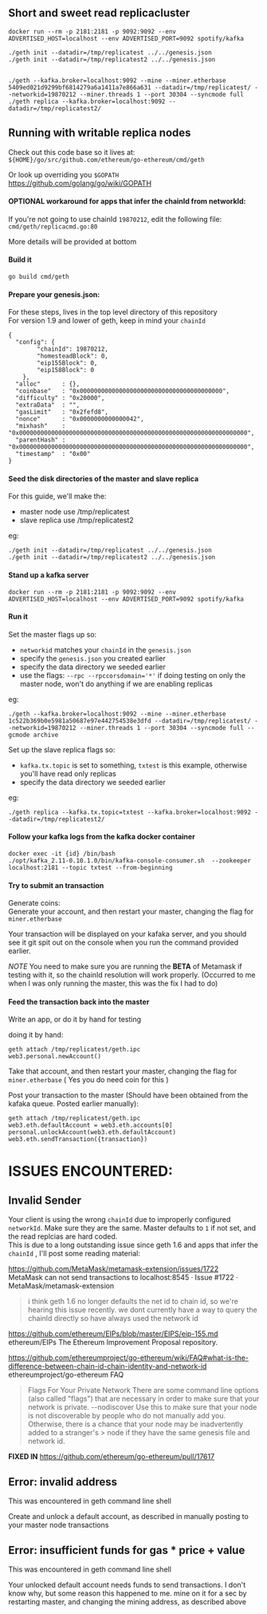 ## Short and sweet read replicacluster
    docker run --rm -p 2181:2181 -p 9092:9092 --env ADVERTISED_HOST=localhost --env ADVERTISED_PORT=9092 spotify/kafka

    ./geth init --datadir=/tmp/replicatest ../../genesis.json
    ./geth init --datadir=/tmp/replicatest2 ../../genesis.json


    ./geth --kafka.broker=localhost:9092 --mine --miner.etherbase 5409ed021d9299bf6814279a6a1411a7e866a631 --datadir=/tmp/replicatest/ --networkid=19870212 --miner.threads 1 --port 30304 --syncmode full
    ./geth replica --kafka.broker=localhost:9092 --datadir=/tmp/replicatest2/


## Running with writable replica nodes

Check out this code base so it lives at:  
`${HOME}/go/src/github.com/ethereum/go-ethereum/cmd/geth`  

Or look up overriding you `$GOPATH` https://github.com/golang/go/wiki/GOPATH

#### OPTIONAL workaround for apps that infer the chainId from networkId:

If you're not going to use chainId `19870212`, edit the following file: `cmd/geth/replicacmd.go:80`

More details will be provided at bottom


#### Build it

    go build cmd/geth

#### Prepare your genesis.json:

For these steps, lives in the top level directory of this repository  
For version 1.9 and lower of geth, keep in mind your `chainId`  

    {
      "config": {
            "chainId": 19870212,
            "homesteadBlock": 0,
            "eip155Block": 0,
            "eip158Block": 0
        },
      "alloc"      : {},
      "coinbase"   : "0x0000000000000000000000000000000000000000",
      "difficulty" : "0x20000",
      "extraData"  : "",
      "gasLimit"   : "0x2fefd8",
      "nonce"      : "0x0000000000000042",
      "mixhash"    : "0x0000000000000000000000000000000000000000000000000000000000000000",
      "parentHash" : "0x0000000000000000000000000000000000000000000000000000000000000000",
      "timestamp"  : "0x00"
    }

#### Seed the disk directories of the master and slave replica

For this guide, we'll make the:  
- master node use /tmp/replicatest  
- slave replica use /tmp/replicatest2  

eg:

    ./geth init --datadir=/tmp/replicatest ../../genesis.json
    ./geth init --datadir=/tmp/replicatest2 ../../genesis.json


#### Stand up a kafka server

    docker run --rm -p 2181:2181 -p 9092:9092 --env ADVERTISED_HOST=localhost --env ADVERTISED_PORT=9092 spotify/kafka

#### Run it


Set the master flags up so:  
- `networkid` matches your `chainId` in the `genesis.json`  
- specify the `genesis.json` you created earlier  
- specify the data directory we seeded earlier  
- use the flags: `--rpc --rpccorsdomain='*'` if doing testing on only the master node, won't do anything if we are enabling replicas  

eg:

    ./geth --kafka.broker=localhost:9092 --mine --miner.etherbase 1c522b369b0e5981a50687e97e442754538e3dfd --datadir=/tmp/replicatest/ --networkid=19870212 --miner.threads 1 --port 30304 --syncmode full --gcmode archive

Set up the slave replica flags so:  
- `kafka.tx.topic` is set to something, `txtest` is this example, otherwise you'll have read only replicas  
- specify the data directory we seeded earlier  

eg:

    ./geth replica --kafka.tx.topic=txtest --kafka.broker=localhost:9092 --datadir=/tmp/replicatest2/


#### Follow your kafka logs from the kafka docker container

    docker exec -it {id} /bin/bash
    ./opt/kafka_2.11-0.10.1.0/bin/kafka-console-consumer.sh  --zookeeper localhost:2181 --topic txtest --from-beginning


#### Try to submit an transaction

Generate coins:  
Generate your account, and then restart your master, changing the flag for `miner.etherbase`  

Your transaction will be displayed on your kafaka server, and you should see it git spit out on the console when you run the command provided earlier.

*NOTE* You need to make sure you are running the **BETA** of Metamask if testing with it, so the chainId resolution will work properly. (Occurred to me when I was only running the master, this was the fix I had to do)

#### Feed the transaction back into the master

Write an app, or do it by hand for testing

doing it by hand:

    geth attach /tmp/replicatest/geth.ipc  
    web3.personal.newAccount()  

Take that account, and then restart your master, changing the flag for `miner.etherbase` ( Yes you do need coin for this )

Post your transaction to the master (Should have been obtained from the kafaka queue. Posted earlier manually):

    geth attach /tmp/replicatest/geth.ipc
    web3.eth.defaultAccount = web3.eth.accounts[0]
    personal.unlockAccount(web3.eth.defaultAccount)
    web3.eth.sendTransaction({transaction})


# ISSUES ENCOUNTERED:
## Invalid Sender

Your client is using the wrong `chainId` due to improperly configured `networkId`. Make sure they are the same. Master defaults to `1` if not set, and the read replcias are hard coded.  
This is due to a long outstanding issue since geth 1.6 and apps that infer the `chainId` , I'll post some reading material:  

https://github.com/MetaMask/metamask-extension/issues/1722  
MetaMask can not send transactions to localhost:8545 · Issue #1722 · MetaMask/metamask-extension  
> i think geth 1.6 no longer defaults the net id to chain id, so we're hearing this issue recently. we dont currently have a way to query the chainId directly so have always used the network id

https://github.com/ethereum/EIPs/blob/master/EIPS/eip-155.md  
ethereum/EIPs The Ethereum Improvement Proposal repository.  


https://github.com/ethereumproject/go-ethereum/wiki/FAQ#what-is-the-difference-between-chain-id-chain-identity-and-network-id  
ethereumproject/go-ethereum FAQ  

> Flags For Your Private Network
> There are some command line options (also called "flags") that are necessary in order to make sure that your network is private.
> --nodiscover
Use this to make sure that your node is not discoverable by people who do not manually add you. Otherwise, there is a chance that your node may be inadvertently added to a stranger's > node if they have the same genesis file and network id.

**FIXED IN** https://github.com/ethereum/go-ethereum/pull/17617

## Error: invalid address

This was encountered in geth command line shell

Create and unlock a default account, as described in manually posting to your master node transactions

## Error: insufficient funds for gas * price + value

This was encountered in geth command line shell

Your unlocked default account needs funds to send transactions. I don't know why, but some reason this happened to me. mine on it for a sec by restarting master, and changing the mining address, as described above
